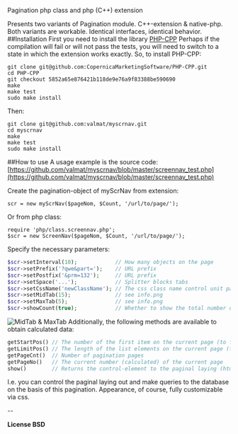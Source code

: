 Pagination php class and php (C++) extension

Presents two variants of Pagination module. C++-extension & native-php. Both variants are workable. Identical interfaces, identical behavior.
##Installation
First you need to install the library [PHP-CPP](https://github.com/CopernicaMarketingSoftware/PHP-CPP)
Perhaps if the compilation will fail or will not pass the tests, you will need to switch to a state in which the extension works exactly.
So, to install PHP-CPP:
```
git clone git@github.com:CopernicaMarketingSoftware/PHP-CPP.git
cd PHP-CPP
git checkout 5852a65e876421b118de9e76a9f83388be590690
make
make test
sudo make install
```
Then:
```
git clone git@github.com:valmat/myscrnav.git
cd myscrnav
make
make test
sudo make install
```
##How to use
A usage example is the source code: [https://github.com/valmat/myscrnav/blob/master/screennav_test.php](https://github.com/valmat/myscrnav/blob/master/screennav_test.php)

Create the pagination-object of myScrNav from extension:

    scr = new myScrNav($pageNom, $Count, '/url/to/page/'); 

Or from php class:

    require 'php/class.screennav.php';
    $scr = new ScreenNav($pageNom, $Count, '/url/to/page/'); 

Specify the necessary parameters:

```php
$scr->setInterval(10);            // How many objects on the page
$scr->setPrefix('?qwe&part=');    // URL prefix
$scr->setPostfix('&prm=132');     // URL prefix
$scr->setSpace('...');            // Splitter blocks tabs
$scr->setCssName('newClassName'); // The css class name control unit paged output
$scr->setMidTab(15);              // see info.png
$scr->setMaxTab(5);               // see info.png
$scr->showCount(true);            // Whether to show the total number of items?
```
![MidTab & MaxTab](https://raw2.github.com/valmat/myscrnav/master/info.png)
Additionally, the following methods are available to obtain calculated data:
```php
getStartPos() // The number of the first item on the current page (to fetch from database)
getLimitPos() // The length of the list elements on the current page (to fetch from database)
getPageCnt()  // Number of pagination pages
getPageNo()   // The current number (calculated) of the current page
show()        // Returns the control-element to the paginal laying (html)
```
I.e. you can control the paginal laying out and make queries to the database on the basis of this pagination. Appearance, of course, fully customizable via css.

--

**License BSD**
